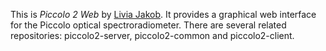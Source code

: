 This is *Piccolo 2 Web* by [Livia Jakob](https://bitbucket.org/liviaj/). It provides a graphical web interface for the Piccolo optical spectroradiometer. There are several related repositories: piccolo2-server, piccolo2-common and piccolo2-client.